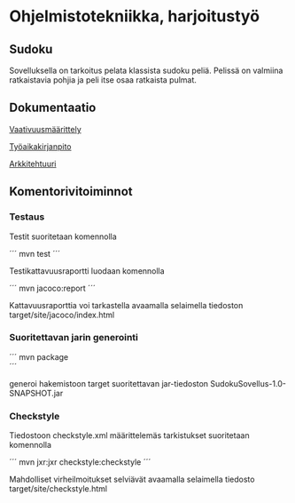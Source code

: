 # Ohjelmistotekniikka, harjoitustyö
## Sudoku

Sovelluksella on tarkoitus pelata klassista sudoku peliä. Pelissä on valmiina ratkaistavia pohjia ja peli itse osaa ratkaista pulmat.
  
## Dokumentaatio

[Vaativuusmäärittely](https://github.com/Pentza/ot-harjoitustyo/blob/master/documentation/vaativuusmaarittely.md)  

[Työaikakirjanpito](https://github.com/Pentza/ot-harjoitustyo/blob/master/documentation/tyoaikakirjanpito.md)  

[Arkkitehtuuri](https://github.com/Pentza/ot-harjoitustyo/blob/master/documentation/arkkitehtuuri.md)  

## Komentorivitoiminnot

### Testaus

Testit suoritetaan komennolla  

´´´
mvn test
´´´

Testikattavuusraportti luodaan komennolla  

´´´
mvn jacoco:report
´´´

Kattavuusraporttia voi tarkastella avaamalla selaimella tiedoston target/site/jacoco/index.html  

### Suoritettavan jarin generointi

´´´
mvn package  
´´´

generoi hakemistoon target suoritettavan jar-tiedoston SudokuSovellus-1.0-SNAPSHOT.jar  

### Checkstyle

Tiedostoon checkstyle.xml määrittelemäs tarkistukset suoritetaan komennolla  

´´´
mvn jxr:jxr checkstyle:checkstyle
´´´

Mahdolliset virheilmoitukset selviävät avaamalla selaimella tiedosto target/site/checkstyle.html
